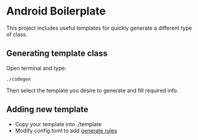 # Android Boilerplate

This project includes useful templates for quickly generate a different type of class.

## Generating template class
Open terminal and type:
```
./codegen
```
Then select the template you desire to generate and fill required info.

## Adding new template
- Copy your template into ./template
- Modify config.toml to add [generate rules](https://github.com/mingchoi/codegen)